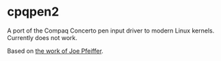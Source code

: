 # cpqpen2

A port of the Compaq Concerto pen input driver to modern Linux kernels. Currently does not work.

Based on [the work of Joe Pfeiffer](http://www.cs.nmsu.edu/~pfeiffer/index_old.html#linux). 
